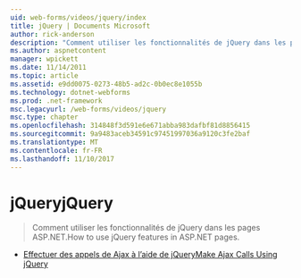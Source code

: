 ```yaml
---
uid: web-forms/videos/jquery/index
title: jQuery | Documents Microsoft
author: rick-anderson
description: "Comment utiliser les fonctionnalités de jQuery dans les pages ASP.NET."
ms.author: aspnetcontent
manager: wpickett
ms.date: 11/14/2011
ms.topic: article
ms.assetid: e9dd0075-0273-48b5-ad2c-0b0ec8e1055b
ms.technology: dotnet-webforms
ms.prod: .net-framework
msc.legacyurl: /web-forms/videos/jquery
msc.type: chapter
ms.openlocfilehash: 314848f3d591e6e671abba983dafbf81d8856415
ms.sourcegitcommit: 9a9483aceb34591c97451997036a9120c3fe2baf
ms.translationtype: MT
ms.contentlocale: fr-FR
ms.lasthandoff: 11/10/2017
---
```

<a name="jquery"></a><span data-ttu-id="883f2-103">jQuery</span><span class="sxs-lookup"><span data-stu-id="883f2-103">jQuery</span></span>
====================
> <span data-ttu-id="883f2-104">Comment utiliser les fonctionnalités de jQuery dans les pages ASP.NET.</span><span class="sxs-lookup"><span data-stu-id="883f2-104">How to use jQuery features in ASP.NET pages.</span></span>


- [<span data-ttu-id="883f2-105">Effectuer des appels de Ajax à l’aide de jQuery</span><span class="sxs-lookup"><span data-stu-id="883f2-105">Make Ajax Calls Using jQuery</span></span>](how-do-i-make-ajax-calls-using-jquery.md)
